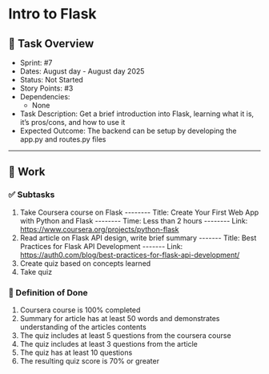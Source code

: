 # Intro to Flask

## 📝 Task Overview
* Sprint: #7
* Dates: August day - August day 2025
* Status: Not Started
* Story Points: #3
* Dependencies:
  * None
* Task Description: Get a brief introduction into Flask, learning what it is, it’s pros/cons, and how to use it
* Expected Outcome: The backend can be setup by developing the app.py and routes.py files

---

## 🔧 Work

### ✅ Subtasks
1. Take Coursera course on Flask
-------- Title: Create Your First Web App with Python and Flask
-------- Time: Less than 2 hours
-------- Link: https://www.coursera.org/projects/python-flask
2. Read article on Flask API design, write brief summary
------- Title: Best Practices for Flask API Development
------- Link: https://auth0.com/blog/best-practices-for-flask-api-development/
3. Create quiz based on concepts learned
4. Take quiz

### 📘 Definition of Done
1. Coursera course is 100% completed
2. Summary for article has at least 50 words and demonstrates understanding of the articles contents
3. The quiz includes at least 5 questions from the coursera course
4. The quiz includes at least 3 questions from the article
5. The quiz has at least 10 questions
6. The resulting quiz score is 70% or greater
